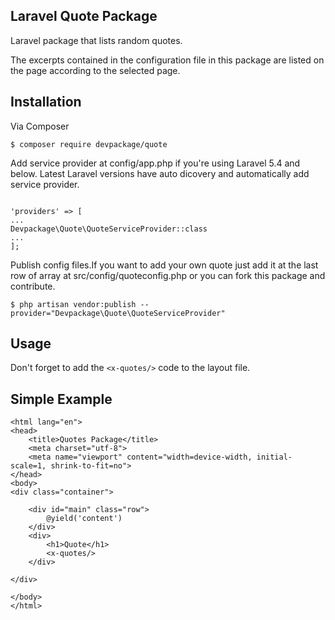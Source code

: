 
## Laravel Quote Package

Laravel package that lists random quotes.

The excerpts contained in the configuration file in this package are listed on the page according to the selected page.

## Installation

Via Composer

`$ composer require devpackage/quote
`

Add service provider at config/app.php if you're using Laravel 5.4 and below. Latest Laravel versions have auto dicovery and automatically add service provider.

```

'providers' => [
...
Devpackage\Quote\QuoteServiceProvider::class
...
];
```


Publish config files.If you want to add your own quote just add it at the last row of array at src/config/quoteconfig.php or you can fork this package and contribute.

`$ php artisan vendor:publish --provider="Devpackage\Quote\QuoteServiceProvider"`

## Usage
Don't forget to add the `<x-quotes/>` code to the layout file.

## Simple Example

```
<html lang="en">
<head>
    <title>Quotes Package</title>
    <meta charset="utf-8">
    <meta name="viewport" content="width=device-width, initial-scale=1, shrink-to-fit=no">
</head>
<body>
<div class="container">

    <div id="main" class="row">
        @yield('content')
    </div>
    <div>
        <h1>Quote</h1>
        <x-quotes/>
    </div>

</div>

</body>
</html>
```
